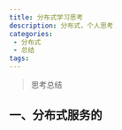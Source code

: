 ```yaml
---
title: 分布式学习思考
description: 分布式，个人思考
categories:
 - 分布式
 - 总结
tags:
---
```


> 思考总结


## 一、分布式服务的


